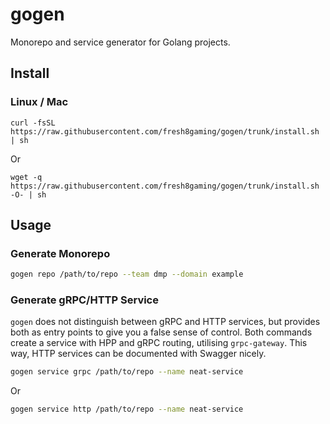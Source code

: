 # gogen

Monorepo and service generator for Golang projects.

## Install

### Linux / Mac

```
curl -fsSL https://raw.githubusercontent.com/fresh8gaming/gogen/trunk/install.sh | sh
```

Or

```
wget -q https://raw.githubusercontent.com/fresh8gaming/gogen/trunk/install.sh -O- | sh
```

## Usage

### Generate Monorepo

```sh
gogen repo /path/to/repo --team dmp --domain example
```

### Generate gRPC/HTTP Service

`gogen` does not distinguish between gRPC and HTTP services, but provides both as entry points to give you a false sense
of control. Both commands create a service with HPP and gRPC routing, utilising `grpc-gateway`. This way, HTTP services
can be documented with Swagger nicely.

```sh
gogen service grpc /path/to/repo --name neat-service
```

Or

```sh
gogen service http /path/to/repo --name neat-service
```

